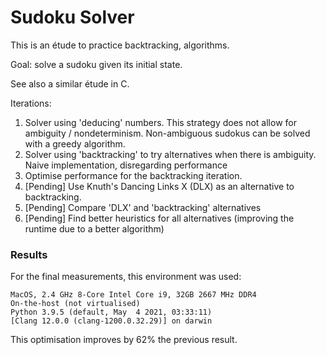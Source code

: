 # Sudoku Solver

This is an étude to practice backtracking, algorithms.

Goal: solve a sudoku given its initial state.

See also a similar étude in C.

Iterations:

1. Solver using 'deducing' numbers. This strategy does not allow for ambiguity / nondeterminism. Non-ambiguous sudokus can be solved with a greedy algorithm.
2. Solver using 'backtracking' to try alternatives when there is ambiguity. Naive implementation, disregarding performance
3. Optimise performance for the backtracking iteration.
4. [Pending] Use Knuth's Dancing Links X (DLX) as an alternative to backtracking.
5. [Pending] Compare 'DLX' and 'backtracking' alternatives
6. [Pending] Find better heuristics for all alternatives (improving the runtime due to a better algorithm)


### Results

For the final measurements, this environment was used:

```
MacOS, 2.4 GHz 8-Core Intel Core i9, 32GB 2667 MHz DDR4
On-the-host (not virtualised)
Python 3.9.5 (default, May  4 2021, 03:33:11) 
[Clang 12.0.0 (clang-1200.0.32.29)] on darwin
```

This optimisation improves by 62% the previous result.